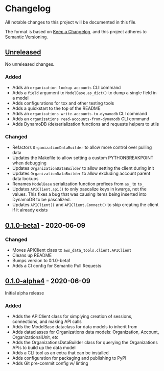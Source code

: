 # Changelog

All notable changes to this project will be documented in this file.

The format is based on [Keep a Changelog](https://keepachangelog.com/en/1.0.0/),
and this project adheres to [Semantic Versioning](https://semver.org/spec/v2.0.0.html).

## [Unreleased]

<!--
Notes for any unreleased changes do here. When a new release is cut, move these from
the unreleased section to the section for the new release.
-->

No unreleased changes.

### Added

- Adds an `organization lookup-accounts` CLI command
- Adds a `field` argument to `ModelBase.as_dict()` to dump a single field in a model
- Adds configurations for tox and other testing tools
- Adds a quickstart to the top of the README
- Adds an `organizations write-accounts-to-dynamodb` CLI command
- Adds an `organizations read-accounts-from-dynamodb` CLI command
- Adds DynamoDB (de)serialization functions and requests helpers to utils

### Changed

- Refactors `OrganizationDataBuilder` to allow more control over pulling data
- Updates the Makefile to allow setting a custom PYTHONBREAKPOINT when debugging
- Updates `OrganizationDataBuilder` to allow setting the client during init
- Updates `OrganizationDataBuilder` to allow excluding account parent data lookups
- Renames `ModelBase` serialization function prefixes from `as_` to `to_`
- Updates `APIClient.api()` to only pascalize keys in kwargs, not the values. This
  fixes a bug that was causing items being inserted into DynamoDB to be pascalized.
- Updates `APIClient()` and `APIClient.Connect()` to skip creating the client if it
  already exists

## [0.1.0-beta1] - 2020-06-09

### Changed

- Moves APIClient class to `aws_data_tools.client.APIClient`
- Cleans up README
- Bumps version to 0.1.0-beta1
- Adds a CI config for Semantic Pull Requests

## [0.1.0-alpha4] - 2020-06-09

Initial alpha release

### Added

- Adds the APIClient class for simplying creation of sessions, connections, and
  making API calls
- Adds the ModelBase dataclass for data models to inherit from
- Adds dataclasses for Organizations data models: Organization, Account,
  OrganizationalUnit, etc
- Adds the OrganizationsDataBuilder class for querying the Organizations APIs to build
  up the data model
- Adds a CLI tool as an extra that can be installed
- Adds configuration for packaging and publishing to PyPI
- Adds Git pre-commit config w/ linting

<!--
These Markdown anchors provide a link to the diff for each release. They should be
updated any time a new release is cut.
-->
[Unreleased]: https://github.com/timoguin/aws-org-tools-py/compare/v0.1.0-beta-1...HEAD
[0.1.0-beta1]: https://github.com/timoguin/aws-org-tools-py/compare/v0.1.0-alpha4...v0.1.0-beta1
[0.1.0-alpha4]: https://github.com/timoguin/aws-org-tools-py/releases/tag/v0.1.0-alpha4

